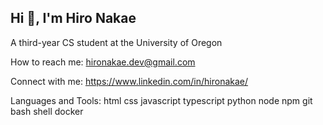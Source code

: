 ## Hi 👋, I'm Hiro Nakae
A third-year CS student at the University of Oregon

How to reach me: hironakae.dev@gmail.com

Connect with me: https://www.linkedin.com/in/hironakae/

Languages and Tools:
html css javascript typescript python node npm git bash shell docker 
